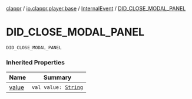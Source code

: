 [clappr](../../index.md) / [io.clappr.player.base](../index.md) / [InternalEvent](index.md) / [DID_CLOSE_MODAL_PANEL](./-d-i-d_-c-l-o-s-e_-m-o-d-a-l_-p-a-n-e-l.md)

# DID_CLOSE_MODAL_PANEL

`DID_CLOSE_MODAL_PANEL`

### Inherited Properties

| Name | Summary |
|---|---|
| [value](value.md) | `val value: `[`String`](https://kotlinlang.org/api/latest/jvm/stdlib/kotlin/-string/index.html) |
